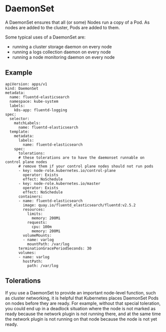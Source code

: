 # DaemonSet
A DaemonSet ensures that all (or some) Nodes run a copy of a Pod. As nodes are added to the cluster, Pods are added to them. 

Some typical uses of a DaemonSet are:
- running a cluster storage daemon on every node
- running a logs collection daemon on every node
- running a node monitoring daemon on every node

## Example
```
apiVersion: apps/v1
kind: DaemonSet
metadata:
  name: fluentd-elasticsearch
  namespace: kube-system
  labels:
    k8s-app: fluentd-logging
spec:
  selector:
    matchLabels:
      name: fluentd-elasticsearch
  template:
    metadata:
      labels:
        name: fluentd-elasticsearch
    spec:
      tolerations:
      # these tolerations are to have the daemonset runnable on control plane nodes
      # remove them if your control plane nodes should not run pods
      - key: node-role.kubernetes.io/control-plane
        operator: Exists
        effect: NoSchedule
      - key: node-role.kubernetes.io/master
        operator: Exists
        effect: NoSchedule
      containers:
      - name: fluentd-elasticsearch
        image: quay.io/fluentd_elasticsearch/fluentd:v2.5.2
        resources:
          limits:
            memory: 200Mi
          requests:
            cpu: 100m
            memory: 200Mi
        volumeMounts:
        - name: varlog
          mountPath: /var/log
      terminationGracePeriodSeconds: 30
      volumes:
      - name: varlog
        hostPath:
          path: /var/log
```


## Tolerations
If you use a DaemonSet to provide an important node-level function, such as cluster networking, it is helpful that Kubernetes places DaemonSet Pods on nodes before they are ready. For example, without that special toleration, you could end up in a deadlock situation where the node is not marked as ready because the network plugin is not running there, and at the same time the network plugin is not running on that node because the node is not yet ready.


